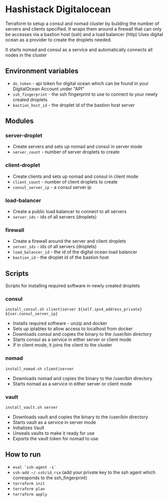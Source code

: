 # Hashistack Digitalocean
Terraform to setup a consul and nomad cluster by building the number of servers and clients specified.
It wraps them around a firewall that can only be accesses via a bastion host (ssh) and a load balancer (http)
Uses digital ocean as a provider to create the droplets needed.

It starts nomad and consul as a service and automatically connects all nodes in the cluster

## Environment variables
* `do_token` - api token for digital ocean which can be found in your DigitalOcean Account under "API"
* `ssh_fingerprint` - the ssh fingerprint to use to connect to your newly created droplets
* `bastion_host_id` - the droplet id of the bastion host server

## Modules
### server-droplet
* Create servers and sets up nomad and consul in server mode
* `server_count` - number of server droplets to create

### client-droplet
* Create clients and sets up nomad and consul in client mode
* `client_count` - number of client droplets to create
* `consul_server_ip` - a consul server ip

### load-balancer
* Create a public load balancer to connect to all servers
* `server_ids` - ids of all servers (droplets)

### firewall
* Create a firewall around the server and client droplets
* `server_ids` - ids of all servers (droplets)
* `load_balancer_id` - the id of the digital ocean load balancer
* `bastion_id` - the droplet id of the bastion host

## Scripts
Scripts for installing required software in newly created droplets

### consul
`install_consul.sh client|server ${self.ipv4_address_private} ${var.consul_server_ip}`
* Installs required software - unzip and docker
* Sets up iptables to allow access to localhost from docker
* Downloads consul and copies the binary to the /user/bin directory
* Starts consul as a service in either server or client mode
* If in client mode, it joins the client to the cluster

### nomad
`install_nomad.sh client|server`
* Downloads nomad and copies the binary to the /user/bin directory
* Starts nomad as a service in either server or client mode

### vault
`install_vault.sh server`
* Downloads vault and copies the binary to the /user/bin directory
* Starts vault as a service in server mode
* Initializes Vault
* Unseals vaults to make it ready for use
* Exports the vault token for nomad to use

## How to run
* ``eval `ssh-agent -s` ``
* `ssh-add ~/.ssh/id_rsa` (add your private key to the ssh agent which corresponds to the ssh_fingerprint)
* `terraform init`
* `terraform plan`
* `terraform apply`
